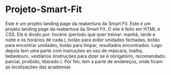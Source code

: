 # Projeto-Smart-Fit
Este é um projeto landing page da reabertura da Smart Fit.
Este é um projeto landing page da reabertura da Smart Fit. O site é feito em HTML e CSS. Ele é divido por: horário (período que quer treinar: manhã, tarde e noite e os horários de cada.), botão para exibir unidades fechadas, botão para encontrar unidades, botão para limpar, resultados encontrados. Logo depois tem uma parte com instruções ao uso de máscara, toalha, bebedouro, vestiários (instruções para dizer se é obrigatório, recomendado. parcial, proibido, liberado.). Por fim, tem a parte de endereços, onde ficam as localizações das academias 
